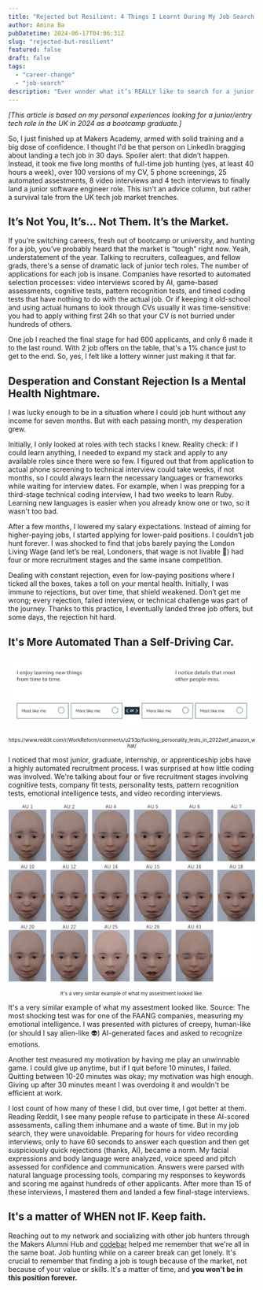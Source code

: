 ```yaml
---
title: "Rejected but Resilient: 4 Things I Learnt During My Job Search as a Bootcamp Graduate in 2024."
author: Amina Ba
pubDatetime: 2024-06-17T04:06:31Z
slug: "rejected-but-resilient"
featured: false
draft: false
tags:
  - "career-change"
  - "job-search"
description: "Ever wonder what it’s REALLY like to search for a junior developer role in today's market? Spoiler alert: it's not all sunshine and LinkedIn success stories."
---
```


_[This article is based on my personal experiences looking for a junior/entry tech role in the UK in 2024 as a bootcamp graduate.]_

So, I just finished up at Makers Academy, armed with solid training and a big dose of confidence. I thought I'd be that person on LinkedIn bragging about landing a tech job in 30 days. Spoiler alert: that didn’t happen. Instead, it took me five long months of full-time job hunting (yes, at least 40 hours a week), over 100 versions of my CV, 5 phone screenings, 25 automated assestments, 8 video interviews and 4 tech interviews to finally land a junior software engineer role. This isn't an advice column, but rather a survival tale from the UK tech job market trenches.

## It’s Not You, It’s... Not Them. It’s the Market.

If you’re switching careers, fresh out of bootcamp or university, and hunting for a job, you’ve probably heard that the market is “tough” right now. Yeah, understatement of the year. Talking to recruiters, colleagues, and fellow grads, there's a sense of dramatic lack of junior tech roles. The number of applications for each job is insane. Companies have resorted to automated selection processes: video interviews scored by AI, game-based assessments, cognitive tests, pattern recognition tests, and timed coding tests that have nothing to do with the actual job. Or if keeping it old-school and using actual humans to look through CVs usually it was time-sensitive: you had to apply withing first 24h so that your CV is not burried under hundreds of others.

One job I reached the final stage for had 600 applicants, and only 6 made it to the last round. With 2 job offers on the table, that's a 1% chance just to get to the end. So, yes, I felt like a lottery winner just making it that far.

## Desperation and Constant Rejection Is a Mental Health Nightmare.

I was lucky enough to be in a situation where I could job hunt without any income for seven months. But with each passing month, my desperation grew.

Initially, I only looked at roles with tech stacks I knew. Reality check: if I could learn anything, I needed to expand my stack and apply to any available roles since there were so few. I figured out that from application to actual phone screening to technical interview could take weeks, if not months, so I could always learn the necessary languages or frameworks while waiting for interview dates. For example, when I was prepping for a third-stage technical coding interview, I had two weeks to learn Ruby. Learning new languages is easier when you already know one or two, so it wasn't too bad.

After a few months, I lowered my salary expectations. Instead of aiming for higher-paying jobs, I started applying for lower-paid positions. I couldn’t job hunt forever. I was shocked to find that jobs barely paying the London Living Wage (and let’s be real, Londoners, that wage is not livable 🤣) had four or more recruitment stages and the same insane competition.

Dealing with constant rejection, even for low-paying positions where I ticked all the boxes, takes a toll on your mental health. Initially, I was immune to rejections, but over time, that shield weakened. Don’t get me wrong; every rejection, failed interview, or technical challenge was part of the journey. Thanks to this practice, I eventually landed three job offers, but some days, the rejection hit hard.

## It's More Automated Than a Self-Driving Car.

![looking for a job as junior software engineer amazon assestment](../../assets/images/rejected-but-resilient-1.png)

<p style="font-size:10px; text-align:center;">https://www.reddit.com/r/WorkReform/comments/u21i3p/fucking_personality_tests_in_2022wtf_amazon_what/</p>

I noticed that most junior, graduate, internship, or apprenticeship jobs have a highly automated recruitment process. I was surprised at how little coding was involved. We're talking about four or five recruitment stages involving cognitive tests, company fit tests, personality tests, pattern recognition tests, emotional intelligence tests, and video recording interviews.

![assestment for junior software dev job](../..//assets/images/rejected-but-resilient-2.png)

<p style="font-size:10px; text-align:center;">It's a very similar example of what my assestment looked like. </p>

It's a very similar example of what my assestment looked like. Source:
The most shocking test was for one of the FAANG companies, measuring my emotional intelligence. I was presented with pictures of creepy, human-like (or should I say alien-like 👽) AI-generated faces and asked to recognize emotions.

Another test measured my motivation by having me play an unwinnable game. I could give up anytime, but if I quit before 10 minutes, I failed. Quitting between 10-20 minutes was okay; my motivation was high enough. Giving up after 30 minutes meant I was overdoing it and wouldn't be efficient at work.

I lost count of how many of these I did, but over time, I got better at them. Reading Reddit, I see many people refuse to participate in these AI-scored assessments, calling them inhumane and a waste of time. But in my job search, they were unavoidable. Preparing for hours for video recording interviews, only to have 60 seconds to answer each question and then get suspiciously quick rejections (thanks, AI), became a norm. My facial expressions and body language were analyzed, voice speed and pitch assessed for confidence and communication. Answers were parsed with natural language processing tools, comparing my responses to keywords and scoring me against hundreds of other applicants. After more than 15 of these interviews, I mastered them and landed a few final-stage interviews.

## It's a matter of WHEN not IF. Keep faith.

Reaching out to my network and socializing with other job hunters through the Makers Alumni Hub and [codebar](https://codebar.io/) helped me remember that we're all in the same boat. Job hunting while on a career break can get lonely. It's crucial to remember that finding a job is tough because of the market, not because of your value or skills. It's a matter of time, and **you won't be in this position forever.**
